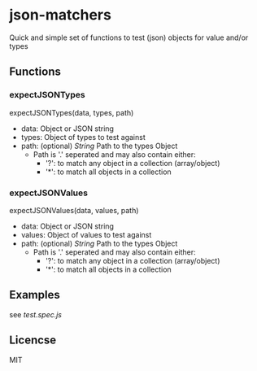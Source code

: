 # json-matchers

Quick and simple set of functions to test (json) objects for value and/or types

## Functions

### expectJSONTypes
expectJSONTypes(data, types, path)

- data: Object or JSON string
- types: Object of types to test against
- path: (optional) *String* Path to the types Object
  - Path is '.' seperated and may also contain either:
    - '?': to match any object in a collection (array/object)
    - '*': to match all objects in a collection


### expectJSONValues
expectJSONValues(data, values, path)

- data: Object or JSON string
- values: Object of values to test against
- path: (optional) *String* Path to the types Object
  - Path is '.' seperated and may also contain either:
    - '?': to match any object in a collection (array/object)
    - '*': to match all objects in a collection

## Examples
see *test.spec.js*

## Licencse
MIT

